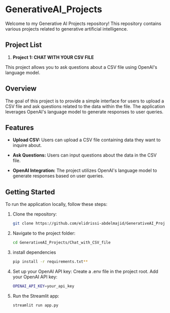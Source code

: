 # GenerativeAI_Projects


Welcome to my Generative AI Projects repository! This repository contains various projects related to generative artificial intelligence.

## Project List

1. **Project 1: CHAT WITH YOUR CSV FILE**

This project allows you to ask questions about a CSV file using OpenAI's language model.

## Overview

The goal of this project is to provide a simple interface for users to upload a CSV file and ask questions related to the data within the file. The application leverages OpenAI's language model to generate responses to user queries.

## Features

- **Upload CSV:** Users can upload a CSV file containing data they want to inquire about.

- **Ask Questions:** Users can input questions about the data in the CSV file.

- **OpenAI Integration:** The project utilizes OpenAI's language model to generate responses based on user queries.

## Getting Started

To run the application locally, follow these steps:

1. Clone the repository:

      ```bash
      git clone https://github.com/elidrissi-abdelmajid/GenerativeAI_Projects.git

2. Navigate to the project folder:
   
     ```bash
     cd GenerativeAI_Projects/Chat_with_CSV_file

3. install dependencies

     ```bash
     pip install -r requirements.txt**


4. Set up your OpenAI API key:
   Create a .env file in the project root.
   Add your OpenAI API key:
   
      ```bash
      OPENAI_API_KEY=your_api_key
      
5. Run the Streamlit app:

      ```bash
      streamlit run app.py
  
